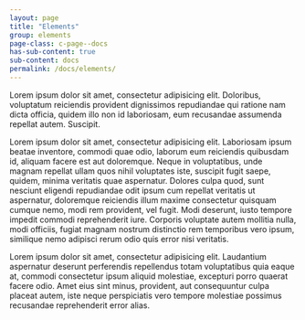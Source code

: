 ```yaml
---
layout: page
title: "Elements"
group: elements
page-class: c-page--docs
has-sub-content: true
sub-content: docs
permalink: /docs/elements/
---
```


Lorem ipsum dolor sit amet, consectetur adipisicing elit. Doloribus, voluptatum
reiciendis provident dignissimos repudiandae qui ratione nam dicta officia,
quidem illo non id laboriosam, eum recusandae assumenda repellat autem.
Suscipit.

Lorem ipsum dolor sit amet, consectetur adipisicing elit. Laboriosam ipsum
beatae inventore, commodi quae odio, laborum eum reiciendis quibusdam id,
aliquam facere est aut doloremque. Neque in voluptatibus, unde magnam repellat
ullam quos nihil voluptates iste, suscipit fugit saepe, quidem, minima veritatis
quae aspernatur. Dolores culpa quod, sunt nesciunt eligendi repudiandae odit
ipsum cum repellat veritatis ut aspernatur, doloremque reiciendis illum maxime
consectetur quisquam cumque nemo, modi rem provident, vel fugit. Modi deserunt,
iusto tempore impedit commodi reprehenderit iure. Corporis voluptate autem
mollitia nulla, modi officiis, fugiat magnam nostrum distinctio rem temporibus
vero ipsum, similique nemo adipisci rerum odio quis error nisi veritatis.

Lorem ipsum dolor sit amet, consectetur adipisicing elit. Laudantium aspernatur
deserunt perferendis repellendus totam voluptatibus quia eaque at, commodi
consectetur ipsum aliquid molestiae, excepturi porro quaerat facere odio. Amet
eius sint minus, provident, aut consequuntur culpa placeat autem, iste neque
perspiciatis vero tempore molestiae possimus recusandae reprehenderit error
alias.
